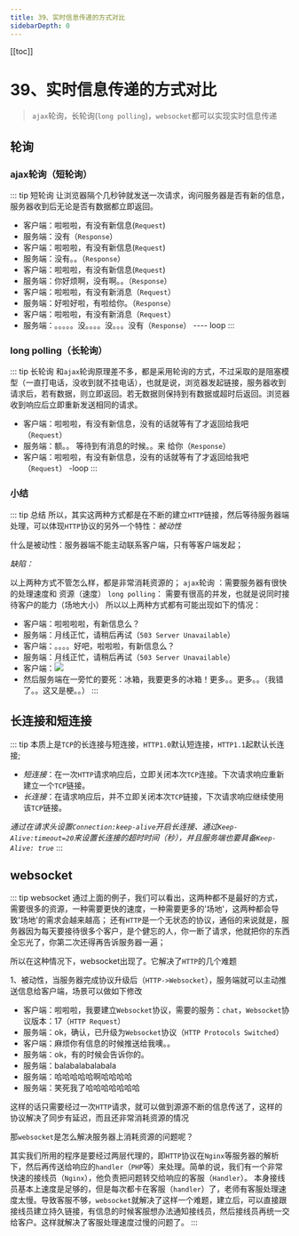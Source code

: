 ```yaml
---
title: 39、实时信息传递的方式对比
sidebarDepth: 0
---
```

[[toc]]
# 39、实时信息传递的方式对比
>`ajax`轮询，长轮询(`long polling`)，`websocket`都可以实现实时信息传递
## 轮询
### ajax轮询（短轮询）
::: tip 短轮询
让浏览器隔个几秒钟就发送一次请求，询问服务器是否有新的信息，服务器收到后无论是否有数据都立即返回。
- 客户端：啦啦啦，有没有新信息(`Request`)
- 服务端：没有（`Response`）
- 客户端：啦啦啦，有没有新信息(`Request`)
- 服务端：没有。。（`Response`）
- 客户端：啦啦啦，有没有新信息(`Request`)
- 服务端：你好烦啊，没有啊。。（`Response`）
- 客户端：啦啦啦，有没有新消息（`Request`）
- 服务端：好啦好啦，有啦给你。（`Response`）
- 客户端：啦啦啦，有没有新消息（`Request`）
- 服务端：。。。。。没。。。。没。。。没有（`Response`） ---- loop
:::
### long polling（长轮询）
::: tip 长轮询
和`ajax`轮询原理差不多，都是采用轮询的方式，不过采取的是阻塞模型（一直打电话，没收到就不挂电话），也就是说，浏览器发起链接，服务器收到请求后，若有数据，则立即返回。若无数据则保持到有数据或超时后返回。浏览器收到响应后立即重新发送相同的请求。
- 客户端：啦啦啦，有没有新信息，没有的话就等有了才返回给我吧（`Request`）
- 服务端：额。。   等待到有消息的时候。。来 给你（`Response`）
- 客户端：啦啦啦，有没有新信息，没有的话就等有了才返回给我吧（`Request`） -loop
:::
### 小结
::: tip 总结
所以，其实这两种方式都是在不断的建立`HTTP`链接，然后等待服务器端处理，可以体现`HTTP`协议的另外一个特性：*被动性*

什么是被动性：服务器端不能主动联系客户端，只有等客户端发起；

*缺陷：*

以上两种方式不管怎么样，都是非常消耗资源的；
`ajax`轮询 ：需要服务器有很快的处理速度和 资源（速度）
`long polling`： 需要有很高的并发，也就是说同时接待客户的能力（场地大小）
所以以上两种方式都有可能出现如下的情况：
- 客户端：啦啦啦啦，有新信息么？
- 服务端：月线正忙，请稍后再试（`503 Server Unavailable`）
- 客户端：。。。。好吧，啦啦啦，有新信息么？
- 服务端：月线正忙，请稍后再试（`503 Server Unavailable`）
- 客户端：![](https://pic3.zhimg.com/80/7c0cf075c7ee4cc6cf52f4572a4c1c10_hd.jpg)
- 然后服务端在一旁忙的要死：冰箱，我要更多的冰箱！更多。。更多。。（我错了。。这又是梗。。）
:::
## 长连接和短连接
::: tip
本质上是`TCP`的长连接与短连接，`HTTP1.0`默认短连接，`HTTP1.1`起默认长连接;
- *短连接*：在一次`HTTP`请求响应后，立即关闭本次`TCP`连接。下次请求响应重新建立一个`TCP`链接。
- *长连接*：在请求响应后，并不立即关闭本次`TCP`链接，下次请求响应继续使用该`TCP`链接。

*通过在请求头设置`Connection:keep-alive`开启长连接、通过`Keep-Alive:timeout=20`来设置长连接的超时时间（秒），并且服务端也要具备`Keep-Alive: true`*
:::
## websocket
::: tip websocket
通过上面的例子，我们可以看出，这两种都不是最好的方式，需要很多的资源，一种需要更快的速度，一种需要更多的'场地'，这两种都会导致'场地'的需求会越来越高；
还有`HTTP`是一个无状态的协议，通俗的来说就是，服务器因为每天要接待很多个客户，是个健忘的人，你一断了请求，他就把你的东西全忘光了，你第二次还得再告诉服务器一遍；

所以在这种情况下，websocket出现了。它解决了`HTTP`的几个难题

1、被动性，当服务器完成协议升级后（`HTTP->Websocket`），服务端就可以主动推送信息给客户端，场景可以做如下修改

- 客户端：啦啦啦，我要建立`Websocket`协议，需要的服务：`chat`，`Websocket`协议版本：17（`HTTP Request`）
- 服务端：ok，确认，已升级为`Websocket`协议（`HTTP Protocols Switched`）
- 客户端：麻烦你有信息的时候推送给我噢。。
- 服务端：ok，有的时候会告诉你的。
- 服务端：balabalabalabala 
- 服务端：哈哈哈哈哈啊哈哈哈哈
- 服务端：笑死我了哈哈哈哈哈哈哈

这样的话只需要经过一次`HTTP`请求，就可以做到源源不断的信息传送了，这样的协议解决了同步有延迟，而且还非常消耗资源的情况

那`websocket`是怎么解决服务器上消耗资源的问题呢？

其实我们所用的程序是要经过两层代理的，即`HTTP`协议在`Nginx`等服务器的解析下，然后再传送给响应的`handler`（`PHP`等）来处理。简单的说，我们有一个非常快速的接线员（`Nginx`），他负责把问题转交给响应的客服（`Handler`）。
本身接线员基本上速度是足够的，但是每次都卡在客服（`handler`）了，老师有客服处理速度太慢。导致客服不够，`websocket`就解决了这样一个难题，建立后，可以直接跟接线员建立持久链接，有信息的时候客服想办法通知接线员，然后接线员再统一交给客户。这样就解决了客服处理速度过慢的问题了。
:::


